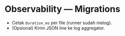 # Observability — Migrations
- Cetak `duration_ms` per file (runner sudah melog).
- (Opsional) Kirim JSON line ke log aggregator.
